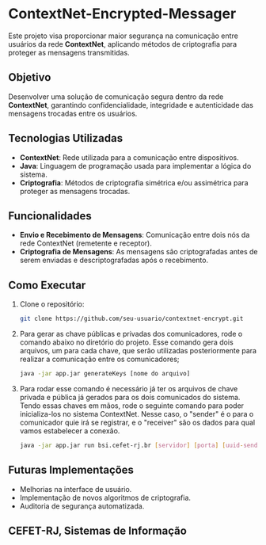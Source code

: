 # ContextNet-Encrypted-Messager

Este projeto visa proporcionar maior segurança na comunicação entre usuários da rede **ContextNet**, aplicando métodos de criptografia para proteger as mensagens transmitidas.

## Objetivo
Desenvolver uma solução de comunicação segura dentro da rede **ContextNet**, garantindo confidencialidade, integridade e autenticidade das mensagens trocadas entre os usuários.

## Tecnologias Utilizadas
- **ContextNet**: Rede utilizada para a comunicação entre dispositivos.
- **Java**: Linguagem de programação usada para implementar a lógica do sistema.
- **Criptografia**: Métodos de criptografia simétrica e/ou assimétrica para proteger as mensagens trocadas.

## Funcionalidades
- **Envio e Recebimento de Mensagens**: Comunicação entre dois nós da rede ContextNet (remetente e receptor).
- **Criptografia de Mensagens**: As mensagens são criptografadas antes de serem enviadas e descriptografadas após o recebimento.

## Como Executar
1. Clone o repositório:
   ```bash
   git clone https://github.com/seu-usuario/contextnet-encrypt.git
   
2. Para gerar as chave públicas e privadas dos comunicadores, rode o comando abaixo no diretório do projeto. Esse comando gera dois arquivos, um para cada chave, que serão utilizadas posteriormente para realizar a comunicação entre os comunicadores;
   ```bash
   java -jar app.jar generateKeys [nome do arquivo]

3. Para rodar esse comando é necessário já ter os arquivos de chave privada e pública já gerados para os dois comunicados do sistema. Tendo essas chaves em mãos, rode o seguinte comando para poder inicializa-los no sistema ContextNet. Nesse caso, o "sender" é o para o comunicador quie irá se registrar, e o "receiver" são os dados para qual vamos estabelecer a conexão.
   ```bash
   java -jar app.jar run bsi.cefet-rj.br [servidor] [porta] [uuid-sender] [privateKey-sender] [uuid-receiver] [receiver-publicKey]

   
## Futuras Implementações
- Melhorias na interface de usuário.
- Implementação de novos algoritmos de criptografia.
- Auditoria de segurança automatizada.

## CEFET-RJ, Sistemas de Informação

